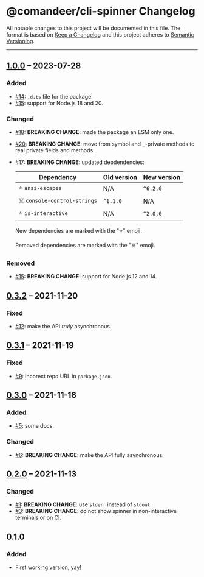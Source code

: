 # @comandeer/cli-spinner Changelog

All notable changes to this project will be documented in this file.
The format is based on [Keep a Changelog](http://keepachangelog.com/)
and this project adheres to [Semantic Versioning](http://semver.org/).

---

## [1.0.0] – 2023-07-28
### Added
* [#14]: `.d.ts` file for the package.
* [#15]: support for Node.js 18 and 20.

### Changed
* [#18]: **BREAKING CHANGE**: made the package an ESM only one.
* [#20]: **BREAKING CHANGE**: move from symbol and `_`-private methods to real private fields and methods.
* [#17]: **BREAKING CHANGE**: updated depdendencies:

	| Dependency                  | Old version | New version |
	| --------------------------- | ----------- | ----------- |
	| ⭐ `ansi-escapes`            | N/A         | `^6.2.0`    |
	| ☠️ `console-control-strings` | `^1.1.0`    | N/A         |
	| ⭐ `is-interactive`          | N/A         | `^2.0.0`    |

	New dependencies are marked with the "⭐" emoji.

	Removed dependencies are marked with the "☠️" emoji.

### Removed
* [#15]: **BREAKING CHANGE**: support for Node.js 12 and 14.

## [0.3.2] – 2021-11-20
### Fixed
* [#12]: make the API _truly_ asynchronous.

## [0.3.1] – 2021-11-19
### Fixed
* [#9]: incorect repo URL in `package.json`.

## [0.3.0] – 2021-11-16
### Added
* [#5]: some docs.
### Changed
* [#6]: **BREAKING CHANGE**: make the API fully asynchronous.

## [0.2.0] – 2021-11-13
### Changed
* [#1]: **BREAKING CHANGE**: use `stderr` instead of `stdout`.
* [#3]: **BREAKING CHANGE**: do not show spinner in non-interactive terminals or on CI.

## 0.1.0
### Added
* First working version, yay!

[#1]: https://github.com/Comandeer/cli-spinner/issues/1
[#3]: https://github.com/Comandeer/cli-spinner/issues/3
[#5]: https://github.com/Comandeer/cli-spinner/issues/5
[#6]: https://github.com/Comandeer/cli-spinner/issues/6
[#9]: https://github.com/Comandeer/cli-spinner/issues/9
[#12]: https://github.com/Comandeer/cli-spinner/issues/12
[#14]: https://github.com/Comandeer/cli-spinner/issues/14
[#15]: https://github.com/Comandeer/cli-spinner/issues/15
[#17]: https://github.com/Comandeer/cli-spinner/issues/17
[#18]: https://github.com/Comandeer/cli-spinner/issues/18
[#20]: https://github.com/Comandeer/cli-spinner/issues/20

[1.0.0]: https://github.com/Comandeer/cli-spinner/compare/v0.3.2...v1.0.0
[0.3.2]: https://github.com/Comandeer/cli-spinner/compare/v0.3.1...v0.3.2
[0.3.1]: https://github.com/Comandeer/cli-spinner/compare/v0.3.0...v0.3.1
[0.3.0]: https://github.com/Comandeer/cli-spinner/compare/v0.2.0...v0.3.0
[0.2.0]: https://github.com/Comandeer/cli-spinner/compare/v0.1.0...v0.2.0
